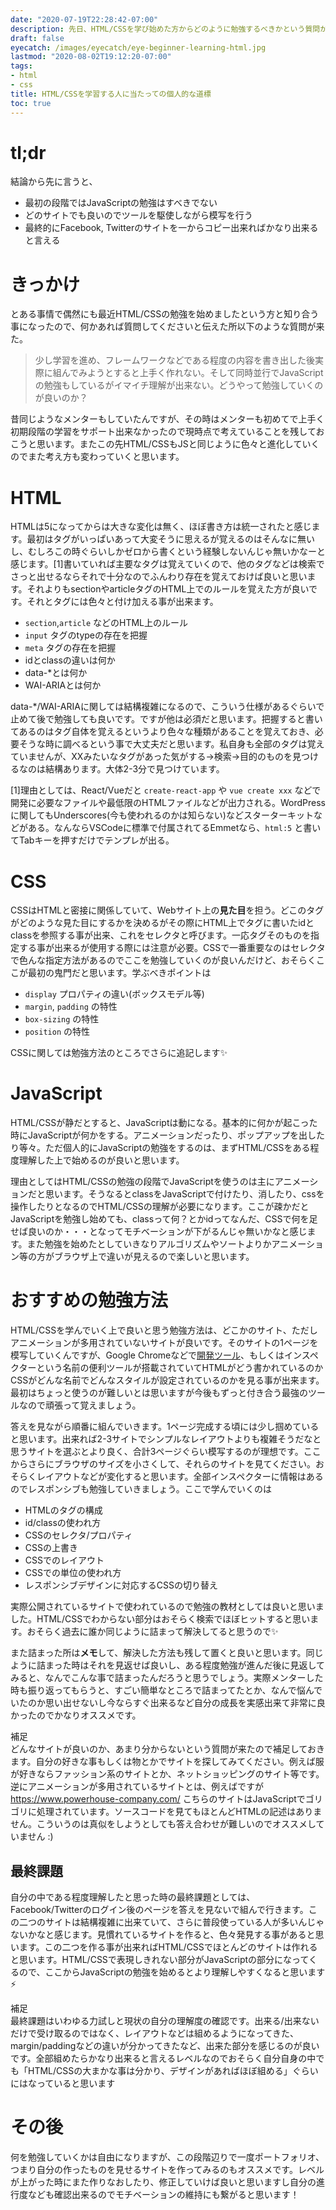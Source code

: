 ```yaml
---
date: "2020-07-19T22:28:42-07:00"
description: 先日、HTML/CSSを学び始めた方からどのように勉強するべきかという質問が来たので自分が思う勉強の道標的なことをリストアップしてみました
draft: false
eyecatch: /images/eyecatch/eye-beginner-learning-html.jpg
lastmod: "2020-08-02T19:12:20-07:00"
tags:
- html
- css
title: HTML/CSSを学習する人に当たっての個人的な道標
toc: true
---
```


# tl;dr
結論から先に言うと、

- 最初の段階ではJavaScriptの勉強はすべきでない
- どのサイトでも良いのでツールを駆使しながら模写を行う
- 最終的にFacebook, Twitterのサイトを一からコピー出来ればかなり出来ると言える

# きっかけ
とある事情で偶然にも最近HTML/CSSの勉強を始めましたという方と知り合う事になったので、何かあれば質問してくださいと伝えた所以下のような質問が来た。

> 少し学習を進め、フレームワークなどである程度の内容を書き出した後実際に組んでみようとすると上手く作れない。そして同時並行でJavaScriptの勉強もしているがイマイチ理解が出来ない。どうやって勉強していくのが良いのか？

昔同じようなメンターもしていたんですが、その時はメンターも初めてで上手く初期段階の学習をサポート出来なかったので現時点で考えていることを残しておこうと思います。またこの先HTML/CSSもJSと同じように色々と進化していくのでまた考え方も変わっていくと思います。

# HTML
HTMLは5になってからは大きな変化は無く、ほぼ書き方は統一されたと感じます。最初はタグがいっぱいあって大変そうに思えるが覚えるのはそんなに無いし、むしろこの時ぐらいしかゼロから書くという経験しないんじゃ無いかなーと感じます。[1]書いていれば主要なタグは覚えていくので、他のタグなどは検索でさっと出せるならそれで十分なのでふんわり存在を覚えておけば良いと思います。それよりもsectionやarticleタグのHTML上でのルールを覚えた方が良いです。それとタグには色々と付け加える事が出来ます。

- `section`,`article` などのHTML上のルール
- `input` タグのtypeの存在を把握
- `meta` タグの存在を把握
- idとclassの違いは何か
- data-*とは何か
- WAI-ARIAとは何か

data-*/WAI-ARIAに関しては結構複雑になるので、こういう仕様があるぐらいで止めて後で勉強しても良いです。ですが他は必須だと思います。把握すると書いてあるのはタグ自体を覚えるというより色々な種類があることを覚えておき、必要そうな時に調べるという事で大丈夫だと思います。私自身も全部のタグは覚えていませんが、XXみたいなタグがあった気がする->検索->目的のものを見つけるなのは結構あります。大体2-3分で見つけています。

[1]理由としては、React/Vueだと `create-react-app` や `vue create xxx` などで開発に必要なファイルや最低限のHTMLファイルなどが出力される。WordPressに関してもUnderscores(今も使われるのかは知らない)などスターターキットなどがある。なんならVSCodeに標準で付属されてるEmmetなら、`html:5` と書いてTabキーを押すだけでテンプレが出る。

# CSS
CSSはHTMLと密接に関係していて、Webサイト上の**見た目**を担う。どこのタグがどのような見た目にするかを決めるがその際にHTML上でタグに書いたidとclassを参照する事が出来、これをセレクタと呼びます。一応タグそのものを指定する事が出来るが使用する際には注意が必要。CSSで一番重要なのはセレクタで色んな指定方法があるのでここを勉強していくのが良いんだけど、おそらくここが最初の鬼門だと思います。学ぶべきポイントは

- `display` プロパティの違い(ボックスモデル等)
- `margin`, `padding` の特性
- `box-sizing` の特性
- `position` の特性

CSSに関しては勉強方法のところでさらに追記します✨

# JavaScript
HTML/CSSが静だとすると、JavaScriptは動になる。基本的に何かが起こった時にJavaScriptが何かをする。アニメーションだったり、ポップアップを出したり等々。ただ個人的にJavaScriptの勉強をするのは、まずHTML/CSSをある程度理解した上で始めるのが良いと思います。

理由としてはHTML/CSSの勉強の段階でJavaScriptを使うのは主にアニメーションだと思います。そうなるとclassをJavaScriptで付けたり、消したり、cssを操作したりとなるのでHTML/CSSの理解が必要になります。ここが疎かだとJavaScriptを勉強し始めても、classって何？とかidってなんだ、CSSで何を足せば良いのか・・・となってモチベーションが下がるんじゃ無いかなと感じます。また勉強を始めたとしていきなりアルゴリズムやソートよりかアニメーション等の方がブラウザ上で違いが見えるので楽しいと思います。

# おすすめの勉強方法
HTML/CSSを学んでいく上で良いと思う勉強方法は、どこかのサイト、ただしアニメーションが多用されていないサイトが良いです。そのサイトの1ページを模写していくんですが、Google Chromeなどで[開発ツール](https://developers.google.com/web/tools/chrome-devtools)、もしくはインスペクターという名前の便利ツールが搭載されていてHTMLがどう書かれているのかCSSがどんな名前でどんなスタイルが設定されているのかを見る事が出来ます。最初はちょっと使うのが難しいとは思いますが今後もずっと付き合う最強のツールなので頑張って覚えましょう。

答えを見ながら順番に組んでいきます。1ページ完成する頃には少し掴めていると思います。出来れば2-3サイトでシンプルなレイアウトよりも複雑そうだなと思うサイトを選ぶとより良く、合計3ページぐらい模写するのが理想です。ここからさらにブラウザのサイズを小さくして、それらのサイトを見てください。おそらくレイアウトなどが変化すると思います。全部インスペクターに情報はあるのでレスポンシブも勉強していきましょう。ここで学んでいくのは

- HTMLのタグの構成
- id/classの使われ方
- CSSのセレクタ/プロパティ
- CSSの上書き
- CSSでのレイアウト
- CSSでの単位の使われ方
- レスポンシブデザインに対応するCSSの切り替え

実際公開されているサイトで使われているので勉強の教材としては良いと思いました。HTML/CSSでわからない部分はおそらく検索でほぼヒットすると思います。おそらく過去に誰か同じように詰まって解決してると思うので✨

また詰まった所は**メモ**して、解決した方法も残して置くと良いと思います。同じように詰まった時はそれを見返せば良いし、ある程度勉強が進んだ後に見返してみると、なんでこんな事で詰まったんだろうと思うでしょう。実際メンターした時も振り返ってもらうと、すごい簡単なところで詰まってたとか、なんで悩んでいたのか思い出せないし今ならすぐ出来るなど自分の成長を実感出来て非常に良かったのでかなりオススメです。

補足\
どんなサイトが良いのか、あまり分からないという質問が来たので補足しておきます。自分の好きな事もしくは物とかでサイトを探してみてください。例えば服が好きならファッション系のサイトとか、ネットショッピングのサイト等です。逆にアニメーションが多用されているサイトとは、例えばですが https://www.powerhouse-company.com/ こちらのサイトはJavaScriptでゴリゴリに処理されています。ソースコードを見てもほとんどHTMLの記述はありません。こういうのは真似をしようとしても答え合わせが難しいのでオススメしていません :)

## 最終課題
自分の中である程度理解したと思った時の最終課題としては、Facebook/Twitterのログイン後のページを答えを見ないで組んで行きます。この二つのサイトは結構複雑に出来ていて、さらに普段使っている人が多いんじゃないかなと感じます。見慣れているサイトを作ると、色々発見する事があると思います。この二つを作る事が出来ればHTML/CSSでほとんどのサイトは作れると思います。HTML/CSSで表現しきれない部分がJavaScriptの部分になってくるので、ここからJavaScriptの勉強を始めるとより理解しやすくなると思います⚡️

補足  
最終課題はいわゆる力試しと現状の自分の理解度の確認です。出来る/出来ないだけで受け取るのではなく、レイアウトなどは組めるようになってきた、margin/paddingなどの違いが分かってきたなど、出来た部分を感じるのが良いです。全部組めたらかなり出来ると言えるレベルなのでおそらく自分自身の中でも「HTML/CSSの大まかな事は分かり、デザインがあればほぼ組める」ぐらいにはなっていると思います

# その後
何を勉強していくかは自由になりますが、この段階辺りで一度ポートフォリオ、つまり自分の作ったものを見せるサイトを作ってみるのもオススメです。レベルが上がった時にまた作りなおしたり、修正していけば良いと思いますし自分の進行度なども確認出来るのでモチベーションの維持にも繋がると思います！
